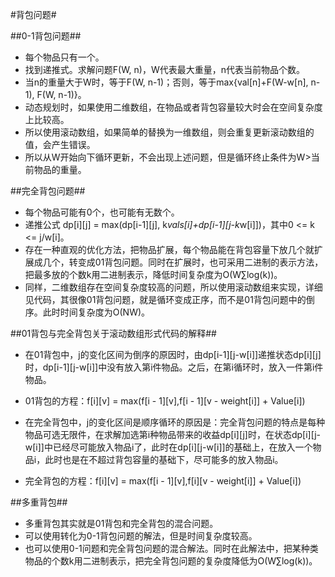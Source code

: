 #背包问题#

##0-1背包问题##
*   每个物品只有一个。
*   找到递推式。求解问题F(W, n)，W代表最大重量，n代表当前物品个数。
*   当n的重量大于W时，等于F(W, n-1)；否则，等于max{val[n]+F(W-w[n], n-1), F(W, n-1)}。
*   动态规划时，如果使用二维数组，在物品或者背包容量较大时会在空间复杂度上比较高。
*   所以使用滚动数组，如果简单的替换为一维数组，则会重复更新滚动数组的值，会产生错误。
*   所以从W开始向下循环更新，不会出现上述问题，但是循环终止条件为W>当前物品的重量。

##完全背包问题##
*   每个物品可能有0个，也可能有无数个。
*   递推公式 dp[i][j] = max(dp[i-1][j], k*vals[i]+dp[i-1][j-k*w[i]])，其中0 <= k <= j/w[i]。
*   存在一种直观的优化方法，把物品扩展，每个物品能在背包容量下放几个就扩展成几个，转变成01背包问题。同时在扩展时，也可采用二进制的表示方法，把最多放的个数k用二进制表示，降低时间复杂度为O(W∑log(k))。
*   同样，二维数组存在空间复杂度较高的问题，所以使用滚动数组来实现，详细见代码，其很像01背包问题，就是循环变成正序，而不是01背包问题中的倒序。此时时间复杂度为O(NW)。

##01背包与完全背包关于滚动数组形式代码的解释##
*   在01背包中，j的变化区间为倒序的原因时，由dp[i-1][j-w[i]]递推状态dp[i][j]时，dp[i-1][j-w[i]]中没有放入第i件物品。之后，在第i循环时，放入一件第i件物品。
*   01背包的方程：f[i][v] = max(f[i - 1][v],f[i - 1][v - weight[i]] + Value[i])


*   在完全背包中，j的变化区间是顺序循环的原因是：完全背包问题的特点是每种物品可选无限件，在求解加选第i种物品带来的收益dp[i][j]时，在状态dp[i][j-w[i]]中已经尽可能放入物品i了，此时在dp[i][j-w[i]]的基础上，在放入一个物品i，此时也是在不超过背包容量的基础下，尽可能多的放入物品i。
*   完全背包的方程：f[i][v] = max(f[i - 1][v],f[i][v - weight[i]] + Value[i])


##多重背包##
*   多重背包其实就是01背包和完全背包的混合问题。
*   可以使用转化为0-1背包问题的解法，但是时间复杂度较高。
*   也可以使用0-1问题和完全背包问题的混合解法。同时在此解法中，把某种类物品的个数k用二进制表示，把完全背包问题的复杂度降低为O(W∑log(k))。
